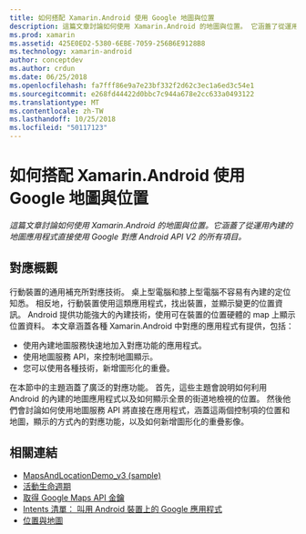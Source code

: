```yaml
---
title: 如何搭配 Xamarin.Android 使用 Google 地圖與位置
description: 這篇文章討論如何使用 Xamarin.Android 的地圖與位置。 它涵蓋了從運用內建的地圖應用程式直接使用 Google 對應 Android API V2 的所有項目。
ms.prod: xamarin
ms.assetid: 425E0ED2-5380-6EBE-7059-256B6E9128B8
ms.technology: xamarin-android
author: conceptdev
ms.author: crdun
ms.date: 06/25/2018
ms.openlocfilehash: fa7fff86e9a7e23bf332f2d62c3ec1a6ed3c54e1
ms.sourcegitcommit: e268fd44422d0bbc7c944a678e2cc633a0493122
ms.translationtype: MT
ms.contentlocale: zh-TW
ms.lasthandoff: 10/25/2018
ms.locfileid: "50117123"
---
```

# <a name="how-to-use-google-maps-and-location-with-xamarinandroid"></a>如何搭配 Xamarin.Android 使用 Google 地圖與位置

_這篇文章討論如何使用 Xamarin.Android 的地圖與位置。它涵蓋了從運用內建的地圖應用程式直接使用 Google 對應 Android API V2 的所有項目。_

## <a name="maps-overview"></a>對應概觀

行動裝置的通用補充所對應技術。 桌上型電腦和膝上型電腦不容易有內建的定位知悉。 相反地，行動裝置使用這類應用程式，找出裝置，並顯示變更的位置資訊。 Android 提供功能強大的內建技術，使用可在裝置的位置硬體的 map 上顯示位置資料。 本文章涵蓋各種 Xamarin.Android 中對應的應用程式有提供，包括： 

-  使用內建地圖服務快速地加入對應功能的應用程式。
-  使用地圖服務 API，來控制地圖顯示。
-  您可以使用各種技術，新增圖形化的重疊。

在本節中的主題涵蓋了廣泛的對應功能。
首先，這些主題會說明如何利用 Android 的內建的地圖應用程式以及如何顯示全景的街道地檢視的位置。 然後他們會討論如何使用地圖服務 API 將直接在應用程式，涵蓋這兩個控制項的位置和地圖，顯示的方式內的對應功能，以及如何新增圖形化的重疊影像。


## <a name="related-links"></a>相關連結

- [MapsAndLocationDemo_v3 (sample)](https://developer.xamarin.com/samples/monodroid/MapsAndLocationDemo_v3/)
- [活動生命週期](~/android/app-fundamentals/activity-lifecycle/index.md)
- [取得 Google Maps API 金鑰](~/android/platform/maps-and-location/maps/obtaining-a-google-maps-api-key.md)
- [Intents 清單： 叫用 Android 裝置上的 Google 應用程式](http://developer.android.com/guide/appendix/g-app-intents.html)
- [位置與地圖](http://developer.android.com/guide/topics/location/index.html)
